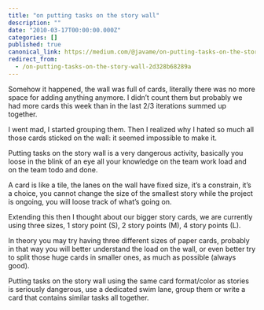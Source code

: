 ```yaml
---
title: "on putting tasks on the story wall"
description: ""
date: "2010-03-17T00:00:00.000Z"
categories: []
published: true
canonical_link: https://medium.com/@javame/on-putting-tasks-on-the-story-wall-2d328b68289a
redirect_from:
  - /on-putting-tasks-on-the-story-wall-2d328b68289a
---
```


Somehow it happened, the wall was full of cards, literally there was no more space for adding anything anymore. I didn’t count them but probably we had more cards this week than in the last 2/3 iterations summed up together.

I went mad, I started grouping them. Then I realized why I hated so much all those cards sticked on the wall: it seemed impossible to make it.

Putting tasks on the story wall is a very dangerous activity, basically you loose in the blink of an eye all your knowledge on the team work load and on the team todo and done.

A card is like a tile, the lanes on the wall have fixed size, it’s a constrain, it’s a choice, you cannot change the size of the smallest story while the project is ongoing, you will loose track of what’s going on.

Extending this then I thought about our bigger story cards, we are currently using three sizes, 1 story point (S), 2 story points (M), 4 story points (L).

In theory you may try having three different sizes of paper cards, probably in that way you will better understand the load on the wall, or even better try to split those huge cards in smaller ones, as much as possible (always good).

Putting tasks on the story wall using the same card format/color as stories is seriously dangerous, use a dedicated swim lane, group them or write a card that contains similar tasks all together.
